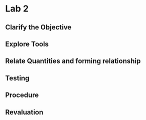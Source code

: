 # Lab 2

## Clarify the Objective


## Explore Tools

## Relate Quantities and forming relationship

## Testing

## Procedure

## Revaluation